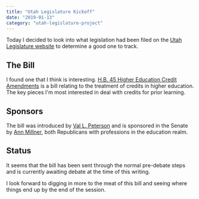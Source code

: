 ```yaml
---
title: "Utah Legislature Kickoff"
date: "2019-01-13"
category: "utah-legislature-project"
---
```


Today I decided to look into what legislation had been filed on the
[Utah Legislature website](https://le.utah.gov) to determine a good one to
track.

## The Bill

I found one that I think is interesting.
[H.B. 45 Higher Education Credit Amendments](https://le.utah.gov/~2019/bills/static/HB0045.html)
is a bill relating to the treatment of credits in higher education. The key
pieces I'm most interested in deal with credits for prior learning.

## Sponsors

The bill was introduced by [Val L. Peterson](http://house.utah.gov/rep/PETERVL)
and is sponsored in the Senate by
[Ann Millner](https://senate.utah.gov/ann-millner), both Republicans with
professions in the education realm.

## Status

It seems that the bill has been sent through the normal pre-debate steps and is
currently awaiting debate at the time of this writing.

I look forward to digging in more to the meat of this bill and seeing where
things end up by the end of the session.
